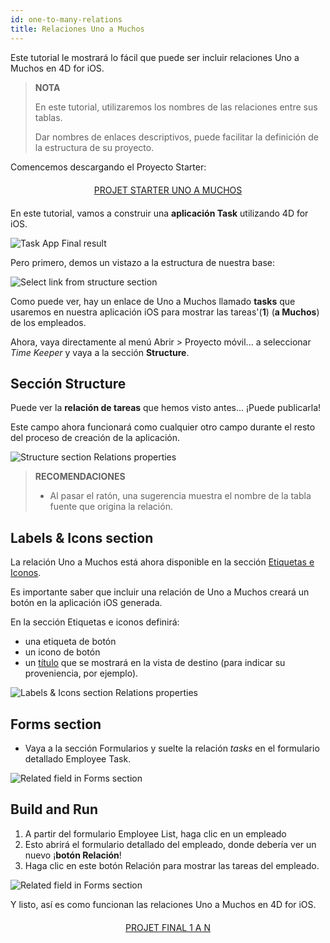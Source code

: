 ```yaml
---
id: one-to-many-relations
title: Relaciones Uno a Muchos
---
```


Este tutorial le mostrará lo fácil que puede ser incluir relaciones Uno a Muchos en 4D for iOS.


> **NOTA**
> 
> En este tutorial, utilizaremos los nombres de las relaciones entre sus tablas.
> 
> Dar nombres de enlaces descriptivos, puede facilitar la definición de la estructura de su proyecto.

Comencemos descargando el Proyecto Starter:

<div markdown="1" style="text-align: center; margin-top: 20px; margin-bottom: 20px">
<a class="button"
href="https://github.com/4d-for-ios/tutorial-OneToManyRelations/archive/c006015afeb0e134d872152f53b8cd5e4dcb59bb.zip">PROJET STARTER UNO A MUCHOS</a>
</div>

En este tutorial, vamos a construir una **aplicación Task** utilizando 4D for iOS.

![Task App Final result](assets/en/relations/4D-for-iOS-dark-mode-card-relation-ios-13.gif)

Pero primero, demos un vistazo a la estructura de nuestra base:

![Select link from structure section](assets/en/relations/Database-1-to-N-relations-4D-for-iOS.png)

Como puede ver, hay un enlace de Uno a Muchos llamado **tasks** que usaremos en nuestra aplicación iOS para mostrar las tareas'(**1**) (**a Muchos**) de los empleados.

Ahora, vaya directamente al menú Abrir > Proyecto móvil... a seleccionar *Time Keeper* y vaya a la sección **Structure**.

## Sección Structure

Puede ver la **relación de tareas** que hemos visto antes... ¡Puede publicarla!

Este campo ahora funcionará como cualquier otro campo durante el resto del proceso de creación de la aplicación.

![Structure section Relations properties](assets/en/relations/Structure-section-relations-4D-for-iOS.png)

> **RECOMENDACIONES**
> 
> * Al pasar el ratón, una sugerencia muestra el nombre de la tabla fuente que origina la relación.


## Labels & Icons section

La relación Uno a Muchos está ahora disponible en la sección [Etiquetas e Iconos](labels-and-icons.html).

Es importante saber que incluir una relación de Uno a Muchos creará un botón en la aplicación iOS generada.

En la sección Etiquetas e iconos definirá:

* una etiqueta de botón
* un icono de botón
* un [título](one-to-n-relations-title-definition.html) que se mostrará en la vista de destino (para indicar su proveniencia, por ejemplo).

![Labels & Icons section Relations properties](assets/en/project-editor/Relations-properties-Labels-icons-section-4D-for-iOS.png)

## Forms section

* Vaya a la sección Formularios y suelte la relación *tasks* en el formulario detallado Employee Task.

![Related field in Forms section](assets/en/relations/1-to-n-relations-forms-section.png)

## Build and Run

1. A partir del formulario Employee List, haga clic en un empleado
2. Esto abrirá el formulario detallado del empleado, donde debería ver un nuevo ¡**botón Relación**!
3. Haga clic en este botón Relación para mostrar las tareas del empleado.

![Related field in Forms section](assets/en/relations/One-to-n-relations-task-ios-app.png)

Y listo, así es como funcionan las relaciones Uno a Muchos en 4D for iOS.

<div markdown="1" style="text-align: center; margin-top: 20px; margin-bottom: 20px">
<a class="button"
href="https://github.com/4d-for-ios/tutorial-OneToManyRelations/releases/latest/download/tutorial-OneToManyRelations.zip">PROJET FINAL 1 A N</a>
</div>
